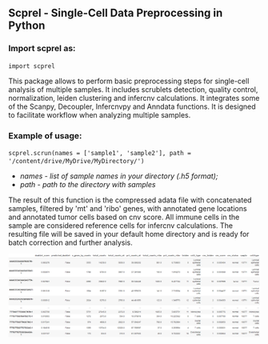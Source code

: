 ## Scprel - Single-Cell Data Preprocessing in Python

### Import scprel as:

    import scprel

This package allows to perform basic preprocessing steps for single-cell analysis of multiple samples. It includes scrublets detection, quality control, normalization, leiden clustering and infercnv calculations. It integrates some of the Scanpy, Decoupler, Infercnvpy and Anndata functions. It is designed to facilitate workflow when analyzing multiple samples.

### Example of usage:

    scprel.scrun(names = ['sample1', 'sample2'], path = '/content/drive/MyDrive/MyDirectory/')

* *names - list of sample names in your directory (.h5 format);* 
* *path - path to the directory with samples*

The result of this function is the compressed adata file with concatenated samples, filtered by 'mt' and 'ribo' genes, with annotated gene locations and annotated tumor cells based on cnv score. All immune cells in the sample are considered reference cells for infercnv calculations. The resulting file will be saved in your default home directory and is ready for batch correction and further analysis.

![alt text](https://github.com/ronnaug/1/blob/Genomic_data_analysis/Example_table.png)

